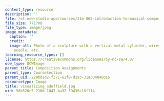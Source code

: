 ```yaml
---
content_type: resource
description: ''
file: /ol-ocw-studio-app/courses/21m-065-introduction-to-musical-composition-spring-2014/58b526c5210d1047ba3259430c16f114_visualizing_aduffield.jpg
file_size: 771708
file_type: image/jpeg
image_metadata:
  caption: ''
  credit: ''
  image-alt: Photo of a sculpture with a vertical metal cylinder, wires, knitting
    needle, etc.
learning_resource_types: []
license: https://creativecommons.org/licenses/by-nc-sa/4.0/
ocw_type: OCWImage
parent_title: Composition Assignments
parent_type: CourseSection
parent_uid: 229bd1d2-f371-61f8-d193-31a304846016
resourcetype: Image
title: visualizing_aduffield.jpg
uid: 58b526c5-210d-1047-ba32-59430c16f114
---
```

